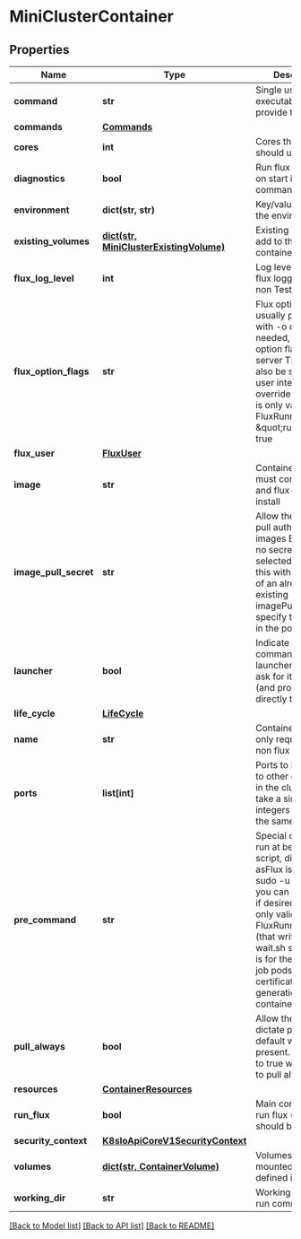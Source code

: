 # MiniClusterContainer


## Properties
Name | Type | Description | Notes
------------ | ------------- | ------------- | -------------
**command** | **str** | Single user executable to provide to flux start | [optional] [default to '']
**commands** | [**Commands**](Commands.md) |  | [optional] 
**cores** | **int** | Cores the container should use | [optional] [default to 0]
**diagnostics** | **bool** | Run flux diagnostics on start instead of command | [optional] [default to False]
**environment** | **dict(str, str)** | Key/value pairs for the environment | [optional] 
**existing_volumes** | [**dict(str, MiniClusterExistingVolume)**](MiniClusterExistingVolume.md) | Existing Volumes to add to the containers | [optional] 
**flux_log_level** | **int** | Log level to use for flux logging (only in non TestMode) | [optional] [default to 6]
**flux_option_flags** | **str** | Flux option flags, usually provided with -o optional - if needed, default option flags for the server These can also be set in the user interface to override here. This is only valid for a FluxRunner \&quot;runFlux\&quot; true | [optional] [default to '']
**flux_user** | [**FluxUser**](FluxUser.md) |  | [optional] 
**image** | **str** | Container image must contain flux and flux-sched install | [optional] [default to 'ghcr.io/rse-ops/accounting:app-latest']
**image_pull_secret** | **str** | Allow the user to pull authenticated images By default no secret is selected. Setting this with the name of an already existing imagePullSecret will specify that secret in the pod spec. | [optional] [default to '']
**launcher** | **bool** | Indicate that the command is a launcher that will ask for its own jobs (and provided directly to flux start) | [optional] [default to False]
**life_cycle** | [**LifeCycle**](LifeCycle.md) |  | [optional] 
**name** | **str** | Container name is only required for non flux runners | [optional] [default to '']
**ports** | **list[int]** | Ports to be exposed to other containers in the cluster We take a single list of integers and map to the same | [optional] 
**pre_command** | **str** | Special command to run at beginning of script, directly after asFlux is defined as sudo -u flux -E (so you can change that if desired.) This is only valid if FluxRunner is set (that writes a wait.sh script) This is for the indexed job pods and the certificate generation container. | [optional] [default to '']
**pull_always** | **bool** | Allow the user to dictate pulling By default we pull if not present. Setting this to true will indicate to pull always | [optional] [default to False]
**resources** | [**ContainerResources**](ContainerResources.md) |  | [optional] 
**run_flux** | **bool** | Main container to run flux (only should be one) | [optional] [default to False]
**security_context** | [**K8sIoApiCoreV1SecurityContext**](K8sIoApiCoreV1SecurityContext.md) |  | [optional] 
**volumes** | [**dict(str, ContainerVolume)**](ContainerVolume.md) | Volumes that can be mounted (must be defined in volumes) | [optional] 
**working_dir** | **str** | Working directory to run command from | [optional] [default to '']

[[Back to Model list]](../README.md#documentation-for-models) [[Back to API list]](../README.md#documentation-for-api-endpoints) [[Back to README]](../README.md)


